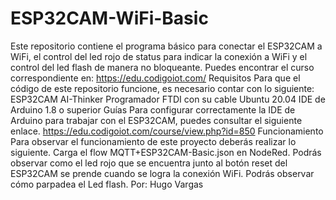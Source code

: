 # ESP32CAM-WiFi-Basic
Este repositorio contiene el programa básico para conectar el ESP32CAM a WiFi, el control del led rojo de status para indicar la conexión a WiFi y el control del led flash de manera no bloqueante.  Puedes encontrar el curso correspondiente en:  https://edu.codigoiot.com/ Requisitos  Para que el código de este repositorio funcione, es necesario contar con lo siguiente:      ESP32CAM AI-Thinker     Programador FTDI con su cable     Ubuntu 20.04     IDE de Arduino 1.8 o superior  Guías  Para configurar correctamente la IDE de Arduino para trabajar con el ESP32CAM, puedes consultar el siguiente enlace.  https://edu.codigoiot.com/course/view.php?id=850 Funcionamiento  Para observar el funcionamiento de este proyecto deberás realizar lo siguiente.      Carga el flow MQTT+ESP32CAM-Basic.json en NodeRed.  Podrás observar como el led rojo que se encuentra junto al botón reset del ESP32CAM se prende cuando se logra la conexión WiFi. Podrás observar cómo parpadea el Led flash.  Por: Hugo Vargas
